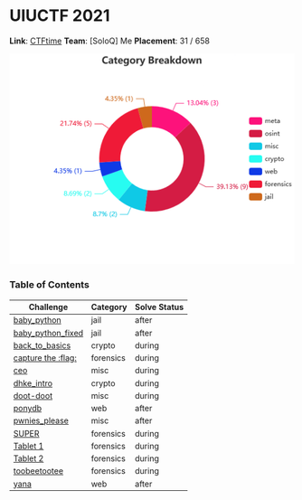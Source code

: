 # UIUCTF 2021

**Link**: [CTFtime](https://ctftime.org/event/1372)
**Team**: [SoloQ] Me
**Placement**: 31 / 658

![Category Breakdown](.images/categories.png)

### Table of Contents
| Challenge          | Category | Solve Status   |
|--------------------|----------|----------------|
|[baby_python]       |jail      |after           |
|[baby_python_fixed] |jail      |after           |
|[back_to_basics]    |crypto    |during          |
|[capture the :flag:]|forensics |during          |
|[ceo]               |misc      |during          |
|[dhke_intro]        |crypto    |during          |
|[doot-doot]         |misc      |during          |
|[ponydb]            |web       |after           |
|[pwnies_please]     |misc      |after           |
|[SUPER]             |forensics |during          |
|[Tablet 1]          |forensics |during          |
|[Tablet 2]          |forensics |during          |
|[toobeetootee]      |forensics |during          |
|[yana]              |web       |after           |

[baby_python]: baby_python/
[baby_python_fixed]: baby_python_fixed/
[back_to_basics]: back_to_basics/
[capture the :flag:]: capture-the-flag/
[ceo]: ceo/
[dhke_intro]: dhke_intro/
[doot-doot]: doot-doot/
[ponydb]: ponydb/
[pwnies_please]: pwnies_please/
[SUPER]: super/
[Tablet 1]: tablet-1/
[Tablet 2]: tablet-2/
[toobeetootee]: toobeetootee/
[yana]: yana/